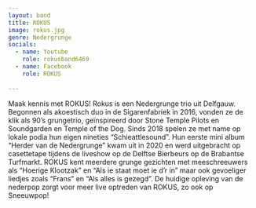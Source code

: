 ```yaml
---
layout: band
title: ROKUS
image: rokus.jpg
genre: Nedergrunge
socials:
  - name: Youtube
    role: rokusband6469
  - name: Facebook
    role: ROKUS
 
---
```


Maak kennis met ROKUS!  Rokus is een Nedergrunge trio uit Delfgauw. Begonnen als akoestisch duo in de Sigarenfabriek in 2016, vonden ze de klik als 90’s grungetrio, geïnspireerd door Stone Temple Pilots en Soundgarden en Temple of the Dog. Sinds 2018 spelen ze met name op lokale podia hun eigen nineties “Schieattlesound”. Hun eerste mini album “Herder van de Nedergrunge” kwam uit in 2020 en werd uitgebracht op casettetape tijdens de liveshow op de Delftse Bierbeurs op de Brabantse Turfmarkt. ROKUS kent meerdere grunge gezichten met meeschreeuwers als “Hoerige Klootzak” en “Als ie staat moet ie d’r in” maar ook gevoeliger liedjes zoals “Frans” en “Als alles is gezegd”. De huidige opleving van de nederpop zorgt voor meer live optreden van ROKUS, zo ook op Sneeuwpop!

